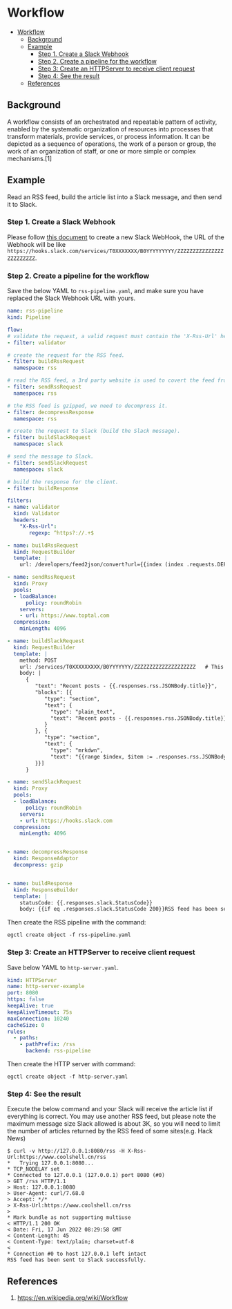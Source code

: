 # Workflow

- [Workflow](#workflow)
  - [Background](#background)
  - [Example](#example)
    - [Step 1. Create a Slack Webhook](#step-1-create-a-slack-webhook)
    - [Step 2. Create a pipeline for the workflow](#step-2-create-a-pipeline-for-the-workflow)
    - [Step 3: Create an HTTPServer to receive client request](#step-3-create-an-httpserver-to-receive-client-request)
    - [Step 4: See the result](#step-4-see-the-result)
  - [References](#references)

## Background

A workflow consists of an orchestrated and repeatable pattern of activity, enabled by the systematic organization of resources into processes that transform materials, provide services, or process information. It can be depicted as a sequence of operations, the work of a person or group, the work of an organization of staff, or one or more simple or complex mechanisms.[1]

## Example

Read an RSS feed, build the article list into a Slack message, and then send it to Slack.

### Step 1. Create a Slack Webhook

Please follow [this document](https://api.slack.com/messaging/webhooks) to create a new Slack WebHook, the URL of the Webhook will be like `https://hooks.slack.com/services/T0XXXXXXX/B0YYYYYYYYY/ZZZZZZZZZZZZZZZZZZZZZZZZ`.

### Step 2. Create a pipeline for the workflow

Save the below YAML to `rss-pipeline.yaml`, and make sure you have replaced the Slack Webhook URL with yours.

```yaml
name: rss-pipeline
kind: Pipeline

flow:
# validate the request, a valid request must contain the 'X-Rss-Url' header, and its value must be a URL.
- filter: validator

# create the request for the RSS feed.
- filter: buildRssRequest
  namespace: rss

# read the RSS feed, a 3rd party website is used to covert the feed from XML to JSON.
- filter: sendRssRequest
  namespace: rss

# the RSS feed is gzipped, we need to decompress it.
- filter: decompressResponse
  namespace: rss

# create the request to Slack (build the Slack message).
- filter: buildSlackRequest
  namespace: slack

# send the message to Slack.
- filter: sendSlackRequest
  namespace: slack

# build the response for the client.
- filter: buildResponse

filters:
- name: validator
  kind: Validator
  headers:
    "X-Rss-Url":
       regexp: ^https?://.+$

- name: buildRssRequest
  kind: RequestBuilder
  template: |
    url: /developers/feed2json/convert?url={{index (index .requests.DEFAULT.Header "X-Rss-Url") 0 | urlquery}}

- name: sendRssRequest
  kind: Proxy
  pools:
  - loadBalance:
      policy: roundRobin
    servers:
    - url: https://www.toptal.com
  compression:
    minLength: 4096

- name: buildSlackRequest
  kind: RequestBuilder
  template: |
    method: POST
    url: /services/T0XXXXXXXXX/B0YYYYYYY/ZZZZZZZZZZZZZZZZZZZZ   # This the Slack webhook address, please change it to your own.
    body: |
      {
         "text": "Recent posts - {{.responses.rss.JSONBody.title}}",
         "blocks": [{
            "type": "section",
            "text": {
              "type": "plain_text",
              "text": "Recent posts - {{.responses.rss.JSONBody.title}}"
            }
         }, {
            "type": "section",
            "text": {
              "type": "mrkdwn",
              "text": "{{range $index, $item := .responses.rss.JSONBody.items}}• <{{$item.url}}|{{$item.title}}>\n{{end}}"
         }}]
      }

- name: sendSlackRequest
  kind: Proxy
  pools:
  - loadBalance:
      policy: roundRobin
    servers:
    - url: https://hooks.slack.com
  compression:
    minLength: 4096


- name: decompressResponse
  kind: ResponseAdaptor
  decompress: gzip


- name: buildResponse
  kind: ResponseBuilder
  template: |
    statusCode: {{.responses.slack.StatusCode}}
    body: {{if eq .responses.slack.StatusCode 200}}RSS feed has been sent to Slack successfully.{{else}}Failed to send the RSS feed to Slack{{end}}
```

Then create the RSS pipeline with the command:

```shell
egctl create object -f rss-pipeline.yaml
```

### Step 3: Create an HTTPServer to receive client request

Save below YAML to `http-server.yaml`.

```yaml
kind: HTTPServer
name: http-server-example
port: 8080
https: false
keepAlive: true
keepAliveTimeout: 75s
maxConnection: 10240
cacheSize: 0
rules:
  - paths:
    - pathPrefix: /rss
      backend: rss-pipeline
```

Then create the HTTP server with command:

```shell
egctl create object -f http-server.yaml
```

### Step 4: See the result 

Execute the below command and your Slack will receive the article list if everything is correct.
You may use another RSS feed, but please note the maximum message size Slack allowed is about 3K, so you will need to limit the number of articles returned by the RSS feed of some sites(e.g. Hack News)

```shell
$ curl -v http://127.0.0.1:8080/rss -H X-Rss-Url:https://www.coolshell.cn/rss
*   Trying 127.0.0.1:8080...
* TCP_NODELAY set
* Connected to 127.0.0.1 (127.0.0.1) port 8080 (#0)
> GET /rss HTTP/1.1
> Host: 127.0.0.1:8080
> User-Agent: curl/7.68.0
> Accept: */*
> X-Rss-Url:https://www.coolshell.cn/rss
> 
* Mark bundle as not supporting multiuse
< HTTP/1.1 200 OK
< Date: Fri, 17 Jun 2022 08:29:58 GMT
< Content-Length: 45
< Content-Type: text/plain; charset=utf-8
< 
* Connection #0 to host 127.0.0.1 left intact
RSS feed has been sent to Slack successfully.
```

## References

1. https://en.wikipedia.org/wiki/Workflow
